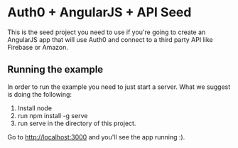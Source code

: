 # Auth0 + AngularJS + API Seed

This is the seed project you need to use if you're going to create an AngularJS app that will use Auth0 and connect to a third party API like Firebase or Amazon.

## Running the example

In order to run the example you need to just start a server. What we suggest is doing the following:

1. Install node
1. run npm install -g serve
1. run serve in the directory of this project.

Go to [http://localhost:3000](http://localhost:3000) and you'll see the app running :).
